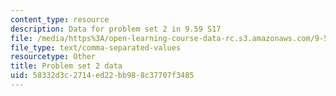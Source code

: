 ```yaml
---
content_type: resource
description: Data for problem set 2 in 9.59 S17
file: /media/https%3A/open-learning-course-data-rc.s3.amazonaws.com/9-59j-lab-in-psycholinguistics-spring-2017/58332d3c2714ed22bb988c37707f3485_pset2_data2.csv
file_type: text/comma-separated-values
resourcetype: Other
title: Problem set 2 data
uid: 58332d3c-2714-ed22-bb98-8c37707f3485
---
```

